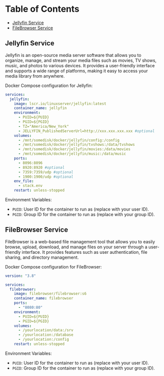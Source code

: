 # Table of Contents
- [Jellyfin Service](#jellyfin-service)
- [FileBrowser Service](#filebrowser-service)

## Jellyfin Service
Jellyfin is an open-source media server software that allows you to organize, manage, and stream your media files such as movies, TV shows, music, and photos to various devices. It provides a user-friendly interface and supports a wide range of platforms, making it easy to access your media library from anywhere.

Docker Compose configuration for Jellyfin:
```yaml
services:
  jellyfin:
    image: lscr.io/linuxserver/jellyfin:latest
    container_name: jellyfin
    environment:
      - PUID=${PUID}
      - PGID=${PGID}
      - TZ="America/New_York"
      - JELLYFIN_PublishedServerUrl=http://xxx.xxx.xxx.xxx #optional
    volumes:
      - /mnt/somedisk/docker/jellyfin/config:/config
      - /mnt/somedisk/docker/jellyfin/tvshows:/data/tvshows
      - /mnt/somedisk/docker/jellyfin/movies:/data/movies
      - /mnt/somedisk/docker/jellyfin/music:/data/music
    ports:
      - 8096:8096
      - 8920:8920 #optional
      - 7359:7359/udp #optional
      - 1900:1900/udp #optional
    env_file:
      - stack.env
    restart: unless-stopped
```

Environment Variables:
- `PUID`: User ID for the container to run as (replace with your user ID).
- `PGID`: Group ID for the container to run as (replace with your group ID).

## FileBrowser Service
FileBrowser is a web-based file management tool that allows you to easily browse, upload, download, and manage files on your server through a user-friendly interface. It provides features such as user authentication, file sharing, and directory management.

Docker Compose configuration for FileBrowser:
```yaml
version: "3.8"

services:
  filebrowser:
    image: filebrowser/filebrowser:s6
    container_name: filebrowser
    ports:
      - "8080:80"
    environment:
      - PUID=${PUID}
      - PGID=${PGID}
    volumes:
      - /yourlocation/data:/srv
      - /yourlocation:/database
      - /yourlocation:/config
    restart: unless-stopped
```

Environment Variables:
- `PUID`: User ID for the container to run as (replace with your user ID).
- `PGID`: Group ID for the container to run as (replace with your group ID).


